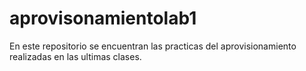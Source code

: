 # aprovisonamientolab1
En este repositorio se encuentran las practicas del aprovisionamiento realizadas en las ultimas clases.
